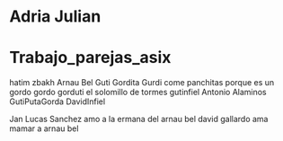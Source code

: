 
# Adria Julian
# Trabajo_parejas_asix

hatim zbakh
Arnau Bel
Guti Gordita Gurdi come panchitas porque es un gordo gordo gorduti el solomillo de tormes gutinfiel 
Antonio Alaminos GutiPutaGorda DavidInfiel

Jan Lucas Sanchez amo a la ermana del arnau bel david gallardo ama mamar a arnau bel